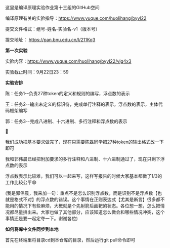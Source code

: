 这里是编译原理实验作业第十三组的GitHub空间

编译原理有关的实验指导：https://www.yuque.com/huolihang/byyl22

提交文件格式：组号-姓名-实验名-v1（版本号）

提交地址： https://pan.bnu.edu.cn/l/211Kq3

**第一次实验**

实验内容：https://www.yuque.com/huolihang/byyl22/vig4x3

实验截止时间：9月22日23：59

**实验安排**

陈：任务1--负责27种token的定义和规则的编写，浮点数的表示

王：任务2--输出未定义的标识符，完成单行注释的表示，浮点数的表示，主体代码框架编写

郭：任务3--完成八进制、十六进制、多行注释和浮点数的表示

👏

我们成功把基本要求做完了，现在只需要陈磊同学把27种token的输出格式改一下即可

我和郭伟晨已经把附加要求的多行注释和八进制、十六进制通过了，现在只剩下浮点数的表示

浮点数表示比较难，我们可以一起来写，这样写报告的时候大家基本都做了1/3的工作比较公平😄

(我是郭伟晨，我来加一句：重点不是怎么识别浮点数，而是识别不是浮点数【也就是格式不对】的浮点数的错误。这个事情在正则表达式【尤其是断言】很多都不能用的情况下有些麻烦，大概就是个先射箭后画靶的状态。各位想一想，怎么把情况都尽量排出来。大家也做了其他部分，应该知道怎么做会和哪些情况冲突，这个事情还是要一起定夺一下。谢谢各位)

**如何将库中文件同步到本地**

首先在终端里将目录cd到本仓库的目录，然后运行git pull命令即可
